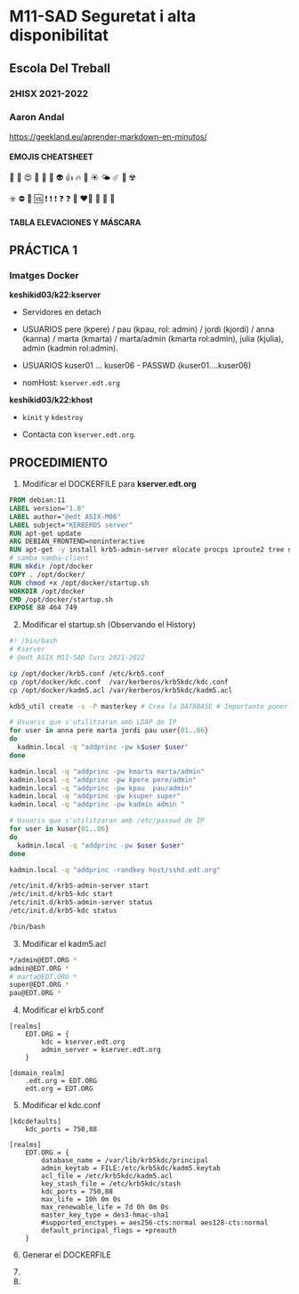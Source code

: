 # M11-SAD Seguretat i alta disponibilitat
## Escola Del Treball
### 2HISX 2021-2022
### Aaron Andal

https://geekland.eu/aprender-markdown-en-minutos/ 

#### EMOJIS CHEATSHEET

👹 🤬  😍 🥰  🥺  👾  👽  👍  🔥  🌈 ☀️  🌤 ☄️  🚧 ☢️ 

☣️ ⛔️  💮  🆚 ❗️ ❗️ ❗️ ❓ ❓  💯 ❤️‍🔥  💛  🧡  💟 

#### TABLA ELEVACIONES Y MÁSCARA

## PRÁCTICA 1

### Imatges Docker

**keshikid03/k22:kserver**

* Servidores en detach

* USUARIOS pere (kpere) / pau (kpau, rol: admin) / jordi (kjordi) / anna (kanna) / marta (kmarta) / marta/admin (kmarta rol:admin), julia (kjulia), admin (kadmin rol:admin).
    
* USUARIOS kuser01 ... kuser06 - PASSWD (kuser01....kuser06)

* nomHost: `kserver.edt.org`

**keshikid03/k22:khost**

* `kinit` y `kdestroy`

* Contacta con `kserver.edt.org`.

## PROCEDIMIENTO

1. Modificar el DOCKERFILE para **kserver.edt.org**

```dockerfile
FROM debian:11
LABEL version="1.0"
LABEL author="@edt ASIX-M06"
LABEL subject="KERBEROS server"
RUN apt-get update
ARG DEBIAN_FRONTEND=noninteractive
RUN apt-get -y install krb5-admin-server mlocate procps iproute2 tree nmap nano vim less finger passwd libpam-pwquality libpam-mount libpam-mkhomedir libpam-ldapd libnss-ldapd nslcd nslcd-utils ldap-utils openssh-client openssh-server 
# samba samba-client
RUN mkdir /opt/docker
COPY . /opt/docker/
RUN chmod +x /opt/docker/startup.sh
WORKDIR /opt/docker
CMD /opt/docker/startup.sh
EXPOSE 88 464 749
```

2. Modificar el startup.sh (Observando el History)

```bash
#! /bin/bash
# Kserver
# @edt ASIX M11-SAD Curs 2021-2022

cp /opt/docker/krb5.conf /etc/krb5.conf
cp /opt/docker/kdc.conf  /var/kerberos/krb5kdc/kdc.conf
cp /opt/docker/kadm5.acl /var/kerberos/krb5kdc/kadm5.acl

kdb5_util create -s -P masterkey # Crea la DATABASE # Importante ponerlo porque pide contraseña

# Usuaris que s'utilitzaran amb LDAP de IP
for user in anna pere marta jordi pau user{01..06} 
do
  kadmin.local -q "addprinc -pw k$user $user"
done 

kadmin.local -q "addprinc -pw kmarta marta/admin"
kadmin.local -q "addprinc -pw kpere pere/admin"
kadmin.local -q "addprinc -pw kpau  pau/admin"
kadmin.local -q "addprinc -pw ksuper super"
kadmin.local -q "addprinc -pw kadmin admin "

# Usuaris que s'utilitzaran amb /etc/passwd de IP
for user in kuser{01..06}
do
  kadmin.local -q "addprinc -pw $user $user"
done

kadmin.local -q "addprinc -randkey host/sshd.edt.org"

/etc/init.d/krb5-admin-server start
/etc/init.d/krb5-kdc start
/etc/init.d/krb5-admin-server status
/etc/init.d/krb5-kdc status

/bin/bash

```

3. Modificar el kadm5.acl

```bash
*/admin@EDT.ORG *
admin@EDT.ORG *
# marta@EDT.ORG *
super@EDT.ORG *
pau@EDT.ORG *
```

4. Modificar el krb5.conf

```
[realms]
	EDT.ORG = {
		kdc = kserver.edt.org
		admin_server = kserver.edt.org
	}

[domain_realm]
	.edt.org = EDT.ORG
	edt.org = EDT.ORG
```

5. Modificar el kdc.conf

```
[kdcdefaults]
    kdc_ports = 750,88

[realms]
    EDT.ORG = {
        database_name = /var/lib/krb5kdc/principal
        admin_keytab = FILE:/etc/krb5kdc/kadm5.keytab
        acl_file = /etc/krb5kdc/kadm5.acl
        key_stash_file = /etc/krb5kdc/stash
        kdc_ports = 750,88
        max_life = 10h 0m 0s
        max_renewable_life = 7d 0h 0m 0s
        master_key_type = des3-hmac-sha1
        #supported_enctypes = aes256-cts:normal aes128-cts:normal
        default_principal_flags = +preauth
    }
```

6. Generar el DOCKERFILE

7. 

8. 